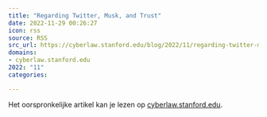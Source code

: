 ```yaml
---
title: "Regarding Twitter, Musk, and Trust"
date: 2022-11-29 00:26:27
icon: rss
source: RSS
src_url: https://cyberlaw.stanford.edu/blog/2022/11/regarding-twitter-musk-and-trust
domains:
- cyberlaw.stanford.edu
2022: "11"
categories:

---
```

Het oorspronkelijke artikel kan je lezen op [cyberlaw.stanford.edu](https://cyberlaw.stanford.edu/blog/2022/11/regarding-twitter-musk-and-trust).

